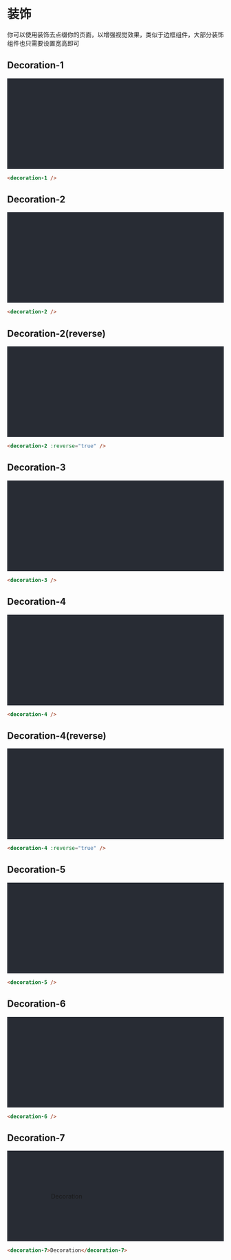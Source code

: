 # 装饰

你可以使用装饰去点缀你的页面，以增强视觉效果，类似于边框组件，大部分装饰组件也只需要设置宽高即可

## Decoration-1
<div class="decoration-contaier">
  <decoration-1 class="decoration width" />
</div>

```html
<decoration-1 />
```
<click-to-copy :info="info1" />

## Decoration-2
<div class="decoration-contaier">
  <decoration-2 class="decoration width" />
</div>

```html
<decoration-2 />
```
<click-to-copy :info="info2" />

## Decoration-2(reverse)
<div class="decoration-contaier">
  <decoration-2 :reverse="true" class="decoration height" />
</div>

```html
<decoration-2 :reverse="true" />
```
<click-to-copy :info="info2r" />

## Decoration-3
<div class="decoration-contaier">
  <decoration-3 class="decoration width" />
</div>

```html
<decoration-3 />
```
<click-to-copy :info="info3" />

## Decoration-4
<div class="decoration-contaier">
  <decoration-4 class="decoration height" />
</div>

```html
<decoration-4 />
```
<click-to-copy :info="info4" />

## Decoration-4(reverse)
<div class="decoration-contaier">
  <decoration-4 :reverse="true" class="decoration width" />
</div>

```html
<decoration-4 :reverse="true" />
```
<click-to-copy :info="info4r" />

## Decoration-5
<div class="decoration-contaier">
  <decoration-5 class="decoration width" />
</div>

```html
<decoration-5 />
```
<click-to-copy :info="info5" />

## Decoration-6
<div class="decoration-contaier">
  <decoration-6 class="decoration width" />
</div>

```html
<decoration-6 />
```
<click-to-copy :info="info6" />

## Decoration-7
<div class="decoration-contaier">
  <decoration-7 class="decoration width">Decoration</decoration-7>
</div>

```html
<decoration-7>Decoration</decoration-7>
```
<click-to-copy :info="info7" />

<script>
  export default {
    data () {
      return {
        info1: `<decoration-1 />`,
        info2: `<decoration-2 />`,
        info2r: `<decoration-2 :reverse="true" />`,
        info3: `<decoration-3 />`,
        info4: `<decoration-4 />`,
        info4r: `<decoration-4 :reverse="true" />`,
        info5: `<decoration-5 />`,
        info6: `<decoration-6 />`,
        info7: `<decoration-7>Decoration</decoration-7>`,
      }
    }
  }
</script>

<style lang="less">
.decoration-contaier {
  position: relative;
  height: 150px;
  background-color: #282c34;
  background-size: 100% 100%;
  display: flex;
  padding: 30px;
  
  .decoration {
    position: absolute;
    top: 50%;
    left: 50%;
    transform: translate(-50%, -50%);
  }

  .width {
    width: 300px;
  }

  .height {
    height: 130px;
  }
}
</style>


